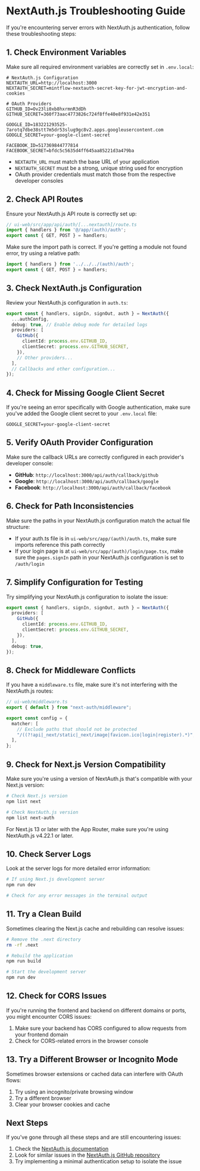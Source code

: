 # NextAuth.js Troubleshooting Guide

If you're encountering server errors with NextAuth.js authentication, follow these troubleshooting steps:

## 1. Check Environment Variables

Make sure all required environment variables are correctly set in `.env.local`:

```
# NextAuth.js Configuration
NEXTAUTH_URL=http://localhost:3000
NEXTAUTH_SECRET=mintflow-nextauth-secret-key-for-jwt-encryption-and-cookies

# OAuth Providers
GITHUB_ID=Ov23li0xb8hxrmnR3dDh
GITHUB_SECRET=360f73aac4773826c724f8ffe40e8f931e42e351

GOOGLE_ID=183221293525-7arotq7dbe38stt7m5dr53slug9gc8v2.apps.googleusercontent.com
GOOGLE_SECRET=your-google-client-secret

FACEBOOK_ID=517369844777814
FACEBOOK_SECRET=bfdc5c5635d4ff645aa85221d3a479ba
```

- `NEXTAUTH_URL` must match the base URL of your application
- `NEXTAUTH_SECRET` must be a strong, unique string used for encryption
- OAuth provider credentials must match those from the respective developer consoles

## 2. Check API Routes

Ensure your NextAuth.js API route is correctly set up:

```typescript
// ui-web/src/app/api/auth/[...nextauth]/route.ts
import { handlers } from '@/app/(auth)/auth';
export const { GET, POST } = handlers;
```

Make sure the import path is correct. If you're getting a module not found error, try using a relative path:

```typescript
import { handlers } from '../../../(auth)/auth';
export const { GET, POST } = handlers;
```

## 3. Check NextAuth.js Configuration

Review your NextAuth.js configuration in `auth.ts`:

```typescript
export const { handlers, signIn, signOut, auth } = NextAuth({
  ...authConfig,
  debug: true, // Enable debug mode for detailed logs
  providers: [
    GitHub({
      clientId: process.env.GITHUB_ID,
      clientSecret: process.env.GITHUB_SECRET,
    }),
    // Other providers...
  ],
  // Callbacks and other configuration...
});
```

## 4. Check for Missing Google Client Secret

If you're seeing an error specifically with Google authentication, make sure you've added the Google client secret to your `.env.local` file:

```
GOOGLE_SECRET=your-google-client-secret
```

## 5. Verify OAuth Provider Configuration

Make sure the callback URLs are correctly configured in each provider's developer console:

- **GitHub**: `http://localhost:3000/api/auth/callback/github`
- **Google**: `http://localhost:3000/api/auth/callback/google`
- **Facebook**: `http://localhost:3000/api/auth/callback/facebook`

## 6. Check for Path Inconsistencies

Make sure the paths in your NextAuth.js configuration match the actual file structure:

- If your auth.ts file is in `ui-web/src/app/(auth)/auth.ts`, make sure imports reference this path correctly
- If your login page is at `ui-web/src/app/(auth)/login/page.tsx`, make sure the `pages.signIn` path in your NextAuth.js configuration is set to `/auth/login`

## 7. Simplify Configuration for Testing

Try simplifying your NextAuth.js configuration to isolate the issue:

```typescript
export const { handlers, signIn, signOut, auth } = NextAuth({
  providers: [
    GitHub({
      clientId: process.env.GITHUB_ID,
      clientSecret: process.env.GITHUB_SECRET,
    }),
  ],
  debug: true,
});
```

## 8. Check for Middleware Conflicts

If you have a `middleware.ts` file, make sure it's not interfering with the NextAuth.js routes:

```typescript
// ui-web/middleware.ts
export { default } from "next-auth/middleware";

export const config = {
  matcher: [
    // Exclude paths that should not be protected
    "/((?!api|_next/static|_next/image|favicon.ico|login|register).*)",
  ],
};
```

## 9. Check for Next.js Version Compatibility

Make sure you're using a version of NextAuth.js that's compatible with your Next.js version:

```bash
# Check Next.js version
npm list next

# Check NextAuth.js version
npm list next-auth
```

For Next.js 13 or later with the App Router, make sure you're using NextAuth.js v4.22.1 or later.

## 10. Check Server Logs

Look at the server logs for more detailed error information:

```bash
# If using Next.js development server
npm run dev

# Check for any error messages in the terminal output
```

## 11. Try a Clean Build

Sometimes clearing the Next.js cache and rebuilding can resolve issues:

```bash
# Remove the .next directory
rm -rf .next

# Rebuild the application
npm run build

# Start the development server
npm run dev
```

## 12. Check for CORS Issues

If you're running the frontend and backend on different domains or ports, you might encounter CORS issues:

1. Make sure your backend has CORS configured to allow requests from your frontend domain
2. Check for CORS-related errors in the browser console

## 13. Try a Different Browser or Incognito Mode

Sometimes browser extensions or cached data can interfere with OAuth flows:

1. Try using an incognito/private browsing window
2. Try a different browser
3. Clear your browser cookies and cache

## Next Steps

If you've gone through all these steps and are still encountering issues:

1. Check the [NextAuth.js documentation](https://next-auth.js.org/getting-started/introduction)
2. Look for similar issues in the [NextAuth.js GitHub repository](https://github.com/nextauthjs/next-auth/issues)
3. Try implementing a minimal authentication setup to isolate the issue
